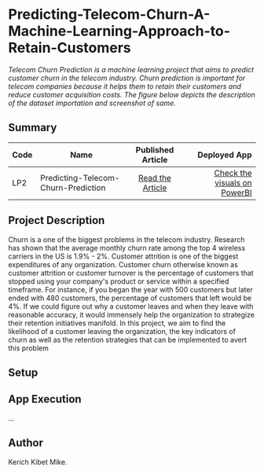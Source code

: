 # Predicting-Telecom-Churn-A-Machine-Learning-Approach-to-Retain-Customers

_Telecom Churn Prediction is a machine learning project that aims to predict customer churn in the telecom industry. Churn prediction is important for telecom companies because it helps them to retain their customers and reduce customer acquisition costs. The figure below depicts the description of the dataset importation and screenshot of same._

## Summary

| Code | Name                                |                                                              Published Article                                                              |                                                                                                                 Deployed App |
| ---- | ----------------------------------- | :-----------------------------------------------------------------------------------------------------------------------------------------: | ---------------------------------------------------------------------------------------------------------------------------: |
| LP2  | Predicting-Telecom-Churn-Prediction | [Read the Article](https://medium.com/@mkibekerich14/predicting-telecom-churn-a-machine-learning-approach-to-retain-customers-9894501346a7) | [Check the visuals on PowerBI](https://app.powerbi.com/groups/me/reports/3114c4fa-c8d8-46d8-98d3-102b0cadf47b/ReportSection) |

## Project Description

Churn is a one of the biggest problems in the telecom industry. Research has shown that the average monthly churn rate among the top 4 wireless carriers in the US is 1.9% - 2%.
Customer attrition is one of the biggest expenditures of any organization. Customer churn otherwise known as customer attrition or customer turnover is the percentage of customers that stopped using your company's product or service within a specified timeframe. For instance, if you began the year with 500 customers but later ended with 480 customers, the percentage of customers that left would be 4%. If we could figure out why a customer leaves and when they leave with reasonable accuracy, it would immensely help the organization to strategize their retention initiatives manifold.
In this project, we aim to find the likelihood of a customer leaving the organization, the key indicators of churn as well as the retention strategies that can be implemented to avert this problem

## Setup

## App Execution

...

## Author

Kerich Kibet Mike.